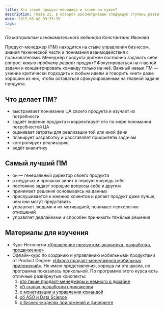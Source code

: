 ```yaml
---
title: Кто такой продукт-менеджер и зачем он нужен?
description: Глава 21, в которой рассматриваем следующую ступень развития UX-дизайнера
date: 2017-06-08 09:33:33
tags: 
---
```


_По материалам ознакомительного вебинара Константина Иванова_

Продукт-менеджер (ПМ) находится на стыке управления бизнесом, знания технической части и понимания взаимодействия с пользователями. Менеджер продукта должен постоянно задавать себе вопрос: _какую проблему решает продукт?_ Фокусироваться на главной задачи и концентрировать команду только на неё.
Важный навык ПМ — умение критически подходить к любым идеям и говорить «нет» даже хорошим из них, чтобы оставаться сфокусированным на главной задаче продукта.

## Что делает ПМ?

* выстраивает понимание ЦА своего продукта и изучает их потребности
* задаёт видение продукта и корректирует его по мере понимания потребностей ЦА
* оценивает затраты для реализации той или иной фичи
* планирует разработку и расставляет приоритеты задачам
* контролирует реализацию
* ведёт аналитику

## Самый лучший ПМ

* он — генеральный директор своего продукта
* в неудачах и провалах винит в первую очередь себя
* постоянно задает хорошие вопросы себе и другим
* принимает решения основываясь на данных
* прислушивается к мнению клиентов и делает продукт даже лучше, чем они могут представить
* управляет людьми и их мотивацией, понимает психологию отношений
* управляет дедлайнами и способен принимать тяжёлые решения

## Материалы для изучения

* Курс Нетологии [«Управление продуктом: аналитика, разработка, продвижение»](https://netology.ru/programs/product-manager?pid=up5391634)
* Офлайн-курс по созданию и управлению мобильными продуктами от Product Degree: [«Школа продакт-менеджеров мобильных приложений»](https://product.degree/). Не имею представления, хороша ли эта школа, но программа показалась прикольной. По программе этого курса есть отличные развёрнутые конспекты:
  1. [кто такие продакт-менеджеры и немного о дизайне](https://habrahabr.ru/company/appodeal/blog/316154/)
  1. [об этапах разработки приложения](https://habrahabr.ru/company/appodeal/blog/316654/)
  1. [о монетизации и управлении командой](https://habrahabr.ru/company/appodeal/blog/317460/)
  1. [об ASO и Data Science](https://habrahabr.ru/company/appodeal/blog/319408/)
  1. [о бизнес-моделях приложений и фичеринге](https://habrahabr.ru/company/appodeal/blog/320418/)
